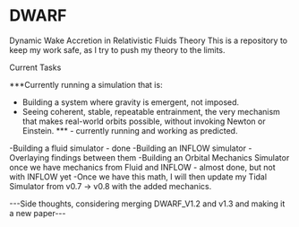 # DWARF
Dynamic Wake Accretion in Relativistic Fluids Theory
This is a repository to keep my work safe, as I try to push my theory to the limits.

Current Tasks

***Currently running a simulation that is:
 - Building a system where gravity is emergent, not imposed.
 - Seeing coherent, stable, repeatable entrainment, the very mechanism that makes real-world orbits possible, without invoking Newton or Einstein. *** - currently running and working as predicted.





-Building a fluid simulator - done
-Building an INFLOW simulator
-Overlaying findings between them
-Building an Orbital Mechanics Simulator once we have mechanics from Fluid and INFLOW - almost done, but not with INFLOW yet
-Once we have this math, I will  then update my Tidal Simulator from v0.7 -> v0.8 with the added mechanics.

---Side thoughts, considering merging DWARF_V1.2 and v1.3 and making it a new paper---
